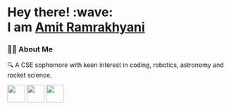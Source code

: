<h1> Hey there! :wave:<br>
I am <a href="https://amit-ramrakhyani.github.io/resume/cv.pdf" target="_blank">Amit Ramrakhyani</a></h1>

### :man_technologist: About Me
:mag: A CSE sophomore with keen interest in coding, robotics, astronomy and rocket science.

<a href="https://www.linkedin.com/in/amit-ramrakhyani-73b076214/"><img src="https://user-images.githubusercontent.com/94364976/211248544-dfb2e806-e605-412a-918c-40eb1cd4023c.png" width="40" height="40"></a>
<a href="https://twitter.com/AmitR_0911"><img src="https://user-images.githubusercontent.com/94364976/211249579-06b03ee3-710a-41b9-8396-e305853e1001.png" width="40" height="40"></a>
<a href="https://www.instagram.com/amit_ramrakhyani_/"><img src="https://user-images.githubusercontent.com/94364976/211249851-926edd5b-eb81-4647-a3bc-49cd0e78ce32.png" width="40" height="40"></a>

